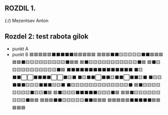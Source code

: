 ## ROZDIL 1.
(:\/)
Mezentsev Anton 
## Rozdel 2: test rabota gilok
*   punkt A
*   punkt B
🟦🟦🟦🟦🟦⬛⬛⬛⬛⬛🟦🟦🟦🟦🟦
🟦🟦🟦⬛⬛🟨🟨🟨🟨🟨⬛⬛🟦🟦🟦
🟦🟦⬛🟨🟨🟨🟨🟨🟨🟨🟨🟨⬛🟦🟦
🟦⬛🟨🟨🟨🟨🟨🟨🟨🟨🟨🟨🟨⬛🟦
🟦⬛🟨🟨🟨🟨🟨🟨🟨🟨🟨🟨🟨⬛🟦
⬛⬛⬛⬛⬛⬛⬛⬛⬛⬛⬛⬛⬛⬛⬛
⬛🟨⬛⬛⬜⬜⬛⬛⬛⬛⬜⬜⬛🟨⬛
⬛🟨⬛⬛⬜⬛⬛🟨⬛⬛⬜⬛⬛🟨⬛
⬛🟨🟨⬛⬛⬛🟨🟨🟨⬛⬛⬛🟨🟨⬛
⬛🟨🟨🟨🟨🟨🟨🟨🟨🟨🟨🟨🟨🟨⬛
🟦⬛🟨🟨🟨🟨🟨🟨🟨🟨⬛🟨🟨⬛🟦
🟦⬛🟨🟨🟨⬛⬛⬛⬛⬛🟨🟨🟨⬛🟦
🟦🟦⬛🟨🟨🟨🟨🟨🟨🟨🟨🟨⬛🟦🟦
🟦🟦🟦⬛⬛🟨🟨🟨🟨🟨⬛⬛🟦🟦🟦
🟦🟦🟦🟦🟦⬛⬛⬛⬛⬛🟦🟦🟦🟦🟦